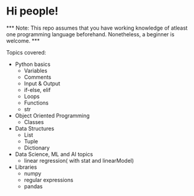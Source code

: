 # Hi people!

*** Note: This repo assumes that you have working knowledge of atleast one programming language beforehand.
Nonetheless, a beginner is welcome. ***

Topics covered:
* Python basics
    - Variables
    - Comments
    - Input & Output
    - if-else, elif
    - Loops
    - Functions
    - str
* Object Oriented Programming
    - Classes
* Data Structures
    - List
    - Tuple
    - Dictionary
* Data Science, ML and AI topics
    - linear regression( with stat and linearModel)
* Libraries
    - numpy
    - regular expressions
    - pandas